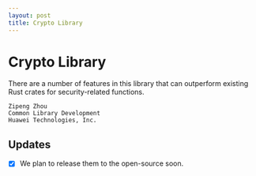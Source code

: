 ```yaml
---
layout: post
title: Crypto Library
---
```


# Crypto Library

There are a number of features in this library that can outperform existing Rust crates for security-related functions.


```
Zipeng Zhou
Common Library Development
Huawei Technologies, Inc.
```

## Updates
- [x] We plan to release them to the open-source soon.

